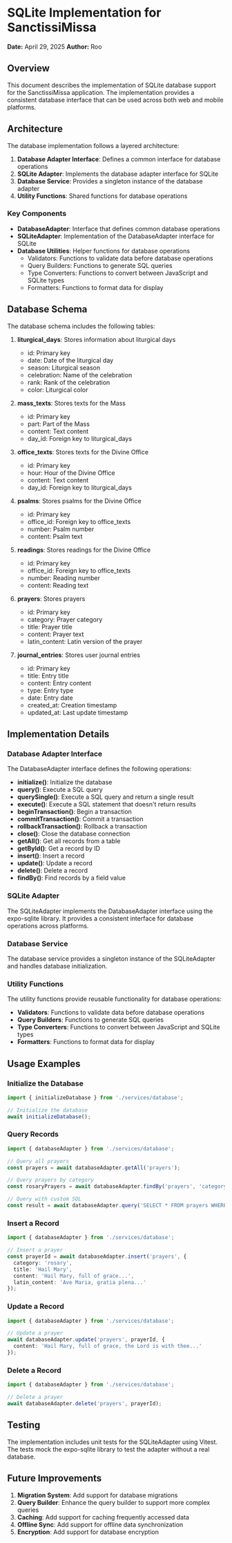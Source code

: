 # SQLite Implementation for SanctissiMissa

**Date:** April 29, 2025
**Author:** Roo

## Overview

This document describes the implementation of SQLite database support for the SanctissiMissa application. The implementation provides a consistent database interface that can be used across both web and mobile platforms.

## Architecture

The database implementation follows a layered architecture:

1. **Database Adapter Interface**: Defines a common interface for database operations
2. **SQLite Adapter**: Implements the database adapter interface for SQLite
3. **Database Service**: Provides a singleton instance of the database adapter
4. **Utility Functions**: Shared functions for database operations

### Key Components

- **DatabaseAdapter**: Interface that defines common database operations
- **SQLiteAdapter**: Implementation of the DatabaseAdapter interface for SQLite
- **Database Utilities**: Helper functions for database operations
  - Validators: Functions to validate data before database operations
  - Query Builders: Functions to generate SQL queries
  - Type Converters: Functions to convert between JavaScript and SQLite types
  - Formatters: Functions to format data for display

## Database Schema

The database schema includes the following tables:

1. **liturgical_days**: Stores information about liturgical days
   - id: Primary key
   - date: Date of the liturgical day
   - season: Liturgical season
   - celebration: Name of the celebration
   - rank: Rank of the celebration
   - color: Liturgical color

2. **mass_texts**: Stores texts for the Mass
   - id: Primary key
   - part: Part of the Mass
   - content: Text content
   - day_id: Foreign key to liturgical_days

3. **office_texts**: Stores texts for the Divine Office
   - id: Primary key
   - hour: Hour of the Divine Office
   - content: Text content
   - day_id: Foreign key to liturgical_days

4. **psalms**: Stores psalms for the Divine Office
   - id: Primary key
   - office_id: Foreign key to office_texts
   - number: Psalm number
   - content: Psalm text

5. **readings**: Stores readings for the Divine Office
   - id: Primary key
   - office_id: Foreign key to office_texts
   - number: Reading number
   - content: Reading text

6. **prayers**: Stores prayers
   - id: Primary key
   - category: Prayer category
   - title: Prayer title
   - content: Prayer text
   - latin_content: Latin version of the prayer

7. **journal_entries**: Stores user journal entries
   - id: Primary key
   - title: Entry title
   - content: Entry content
   - type: Entry type
   - date: Entry date
   - created_at: Creation timestamp
   - updated_at: Last update timestamp

## Implementation Details

### Database Adapter Interface

The DatabaseAdapter interface defines the following operations:

- **initialize()**: Initialize the database
- **query()**: Execute a SQL query
- **querySingle()**: Execute a SQL query and return a single result
- **execute()**: Execute a SQL statement that doesn't return results
- **beginTransaction()**: Begin a transaction
- **commitTransaction()**: Commit a transaction
- **rollbackTransaction()**: Rollback a transaction
- **close()**: Close the database connection
- **getAll()**: Get all records from a table
- **getById()**: Get a record by ID
- **insert()**: Insert a record
- **update()**: Update a record
- **delete()**: Delete a record
- **findBy()**: Find records by a field value

### SQLite Adapter

The SQLiteAdapter implements the DatabaseAdapter interface using the expo-sqlite library. It provides a consistent interface for database operations across platforms.

### Database Service

The database service provides a singleton instance of the SQLiteAdapter and handles database initialization.

### Utility Functions

The utility functions provide reusable functionality for database operations:

- **Validators**: Functions to validate data before database operations
- **Query Builders**: Functions to generate SQL queries
- **Type Converters**: Functions to convert between JavaScript and SQLite types
- **Formatters**: Functions to format data for display

## Usage Examples

### Initialize the Database

```typescript
import { initializeDatabase } from './services/database';

// Initialize the database
await initializeDatabase();
```

### Query Records

```typescript
import { databaseAdapter } from './services/database';

// Query all prayers
const prayers = await databaseAdapter.getAll('prayers');

// Query prayers by category
const rosaryPrayers = await databaseAdapter.findBy('prayers', 'category', 'rosary');

// Query with custom SQL
const result = await databaseAdapter.query('SELECT * FROM prayers WHERE category = ?', ['rosary']);
```

### Insert a Record

```typescript
import { databaseAdapter } from './services/database';

// Insert a prayer
const prayerId = await databaseAdapter.insert('prayers', {
  category: 'rosary',
  title: 'Hail Mary',
  content: 'Hail Mary, full of grace...',
  latin_content: 'Ave Maria, gratia plena...'
});
```

### Update a Record

```typescript
import { databaseAdapter } from './services/database';

// Update a prayer
await databaseAdapter.update('prayers', prayerId, {
  content: 'Hail Mary, full of grace, the Lord is with thee...'
});
```

### Delete a Record

```typescript
import { databaseAdapter } from './services/database';

// Delete a prayer
await databaseAdapter.delete('prayers', prayerId);
```

## Testing

The implementation includes unit tests for the SQLiteAdapter using Vitest. The tests mock the expo-sqlite library to test the adapter without a real database.

## Future Improvements

1. **Migration System**: Add support for database migrations
2. **Query Builder**: Enhance the query builder to support more complex queries
3. **Caching**: Add support for caching frequently accessed data
4. **Offline Sync**: Add support for offline data synchronization
5. **Encryption**: Add support for database encryption